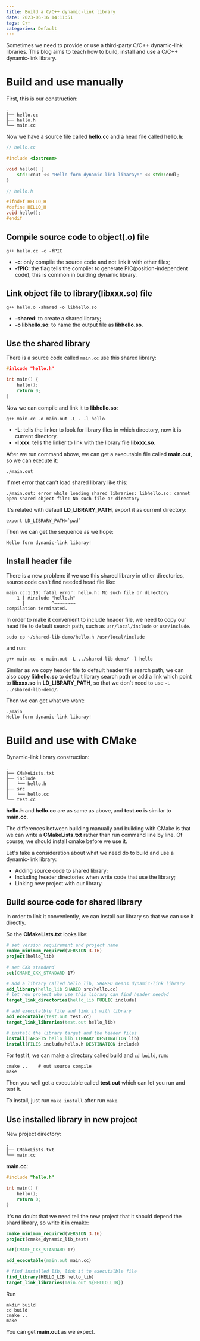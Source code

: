 ```yaml
---
title: Build a C/C++ dynamic-link library
date: 2023-06-16 14:11:51
tags: C++
categories: Default
---
```


Sometimes we need to provide or use a third-party C/C++ dynamic-link libraries. This blog aims to teach how to build, install and use a C/C++ dynamic-link library.

# Build and use manually

First, this is our construction:

```shell
.
├── hello.cc
├── hello.h
└── main.cc
```

Now we have a source file called **hello.cc** and a head file called **hello.h**:

```cpp
// hello.cc

#include <iostream>

void hello() {
    std::cout << "Hello form dynamic-link libaray!" << std::endl;
}
```

```cpp
// hello.h

#ifndef HELLO_H
#define HELLO_H
void hello();
#endif
```

## Compile source code to object(.o) file

```shell
g++ hello.cc -c -fPIC
```

* **-c**: only compile the source code and not link it with other files;
* **-fPIC**: the flag tells the complier to generate PIC(position-independent code), this is common in building dynamic library.

## Link object file to library(libxxx.so) file

```shell
g++ hello.o -shared -o libhello.so
```

* **-shared**: to create a shared library;
* **-o libhello.so**: to name the output file as **libhello.so**.

## Use the shared library

There is a source code called `main.cc` use this shared library:

```cpp
#inlcude "hello.h"

int main() {
    hello();
    return 0;
}
```

Now we can compile and link it to **libhello.so**:

```shell
g++ main.cc -o main.out -L . -l hello
```

* **-L**: tells the linker to look for library files in which directory, now it is current directory.
* **-l xxx**: tells the linker to link with the library file **libxxx.so**.

After we run command above, we can get a executable file called **main.out**, so we can execute it:

```shell
./main.out
```

If met error that can't load shared library like this:

```shell
./main.out: error while loading shared libraries: libhello.so: cannot open shared object file: No such file or directory
```

It's related with default **LD_LIBRARY_PATH**, export it as current directory:

```shell
export LD_LIBRARY_PATH=`pwd`
```

Then we can get the sequence as we hope:

```
Hello form dynamic-link libaray!
```

## Install header file

There is a new problem: if we use this shared library in other directories, source code can't find needed head file like:

```shell
main.cc:1:10: fatal error: hello.h: No such file or directory
    1 | #include "hello.h"
      |          ^~~~~~~~~
compilation terminated.
```

In order to make it convenient to include header file, we need to copy our head file to default search path, such as `usr/local/include` or `usr/include`.

```shell
sudo cp ~/shared-lib-demo/hello.h /usr/local/include
```

and run:

```shell
g++ main.cc -o main.out -L ../shared-lib-demo/ -l hello
```

Similar as we copy header file to default header file search path, we can also copy **libhello.so** to default library search path or add a link which point to **libxxx.so** in **LD_LIBRARY_PATH**, so that we don't need to use `-L ../shared-lib-demo/`.

Then we can get what we want:

```shell
./main
Hello form dynamic-link libaray!
```

# Build and use with CMake

Dynamic-link library construction:

```shell
.
├── CMakeLists.txt
├── include
│   └── hello.h
├── src
│   └── hello.cc
└── test.cc
```

**hello.h** and **hello.cc** are as same as above, and **test.cc** is similar to **main.cc**.

The differences between building manually and building with CMake is that we can write a **CMakeLists.txt** rather than run command line by line. Of course, we should install cmake before we use it.

Let's take a consideration about what we need do to build and use a dynamic-link library:

- Adding source code to shared library;
- Including header directories when write code that use the library;
- Linking new project with our library.

## Build source code for shared library

In order to link it conveniently, we can install our library so that we can use it directly.

So the **CMakeLists.txt** looks like:

```cmake
# set version requirement and project name
cmake_minimum_required(VERSION 3.16)
project(hello_lib)

# set CXX standard
set(CMAKE_CXX_STANDARD 17)

# add a library called hello_lib, SHARED means dynamic-link library
add_library(hello_lib SHARED src/hello.cc)
# let new project who use this library can find header needed
target_link_directories(hello_lib PUBLIC include)

# add executalble file and link it with library
add_executable(test.out test.cc)
target_link_libraries(test.out hello_lib)

# install the library target and the header files
install(TARGETS hello_lib LIBRARY DESTINATION lib)
install(FILES include/hello.h DESTINATION include)
```

For test it, we can make a directory called build and `cd build`, run:

```
cmake ..    # out source compile
make
```

Then you well get a executable called **test.out** which can let you run and test it.

To install, just run `make install` after run `make`.

## Use installed library in new project

New project directory:

```shell
.
├── CMakeLists.txt
└── main.cc
```

**main.cc**:

```cpp
#include "hello.h"

int main() {
    hello();
    return 0;
}
```

It's no doubt that we need tell the new project that it should depend the shard library, so write it in cmake:

```cmake
cmake_minimum_required(VERSION 3.16)
project(cmake_dynamic_lib_test)

set(CMAKE_CXX_STANDARD 17)

add_executable(main.out main.cc)

# find installed lib, link it to executalble file
find_library(HELLO_LIB hello_lib)
target_link_libraries(main.out ${HELLO_LIB})
```

Run

```shell
mkdir build
cd build
cmake ..
make
```

You can get **main.out** as we expect.